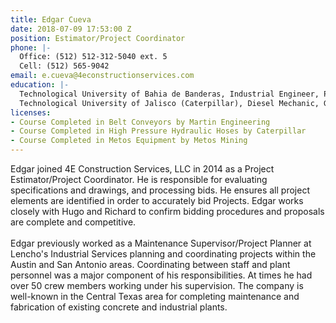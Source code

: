 ```yaml
---
title: Edgar Cueva
date: 2018-07-09 17:53:00 Z
position: Estimator/Project Coordinator
phone: |-
  Office: (512) 512-312-5040 ext. 5
  Cell: (512) 565-9042
email: e.cueva@4econstructionservices.com
education: |-
  Technological University of Bahia de Banderas, Industrial Engineer, Puerto Vallarta, Mexico, July 2013
  Technological University of Jalisco (Caterpillar), Diesel Mechanic, Guadalajara, Mexico, 2010
licenses:
- Course Completed in Belt Conveyors by Martin Engineering
- Course Completed in High Pressure Hydraulic Hoses by Caterpillar
- Course Completed in Metos Equipment by Metos Mining
---
```


Edgar joined 4E Construction Services, LLC in 2014 as a Project Estimator/Project Coordinator. He is responsible for evaluating specifications and drawings, and processing bids. He ensures all project elements are identified in order to accurately bid Projects. Edgar works closely with Hugo and Richard to confirm bidding procedures and proposals are complete and competitive.\
\
Edgar previously worked as a Maintenance Supervisor/Project Planner at Lencho's Industrial Services planning and coordinating projects within the Austin and San Antonio areas. Coordinating between staff and plant personnel was a major component of his responsibilities. At times he had over 50 crew members working under his supervision. The company is well-known in the Central Texas area for completing maintenance and fabrication of existing concrete and industrial plants.